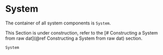 # System

The container of all system components is `System`.

This Section is under construction, refer to the [# Constructing a System from raw dat](@ref Constructing a System from raw dat) section.

```@docs
System
```
